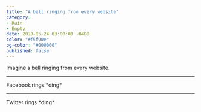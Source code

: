 ```yaml
---
title: "A bell ringing from every website"
category:
- Rain
- Empty
date: 2019-05-24 03:00:00 -0400
color: "#f5f90e"
bg-color: "#000000"
published: false
---
```


Imagine a bell ringing from every website.

---

Facebook rings \*ding\*

---

Twitter rings \*ding\*

